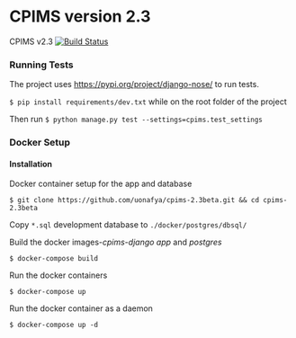 # CPIMS version 2.3
CPIMS v2.3
[![Build Status](https://travis-ci.org/uonafya/cpims-2.3beta.svg?branch=master)](https://travis-ci.org/uonafya/cpims-2.3beta)

### Running Tests
The project uses https://pypi.org/project/django-nose/ to run tests.

`$ pip install requirements/dev.txt` while on the root folder of the project

Then run
`$ python manage.py test --settings=cpims.test_settings`

### Docker Setup
#### Installation
Docker container setup for the app and database

`$ git clone https://github.com/uonafya/cpims-2.3beta.git && cd cpims-2.3beta`

Copy `*.sql` development database to `./docker/postgres/dbsql/`

Build the docker images-*cpims-django app* and *postgres* 

`$ docker-compose build`

Run the docker containers

`$ docker-compose up`

Run the docker container as a daemon

`$ docker-compose up -d`



